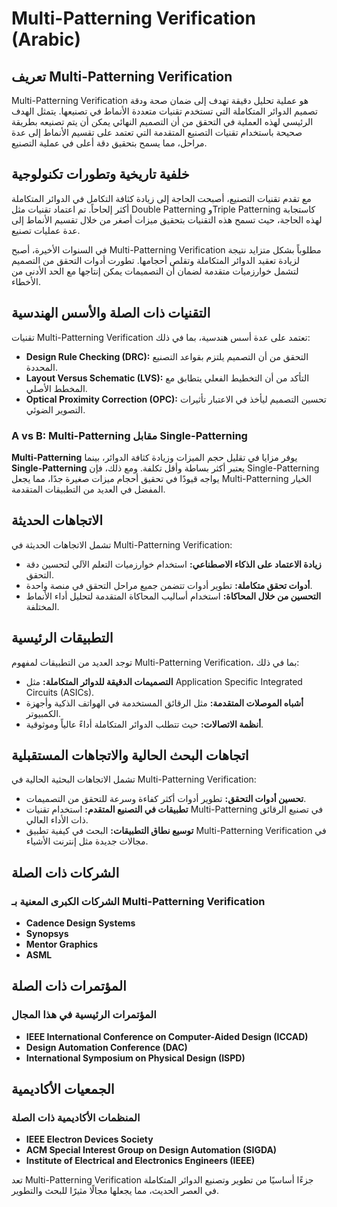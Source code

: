 # Multi-Patterning Verification (Arabic)

## تعريف Multi-Patterning Verification
Multi-Patterning Verification هو عملية تحليل دقيقة تهدف إلى ضمان صحة ودقة تصميم الدوائر المتكاملة التي تستخدم تقنيات متعددة الأنماط في تصنيعها. يتمثل الهدف الرئيسي لهذه العملية في التحقق من أن التصميم النهائي يمكن أن يتم تصنيعه بطريقة صحيحة باستخدام تقنيات التصنيع المتقدمة التي تعتمد على تقسيم الأنماط إلى عدة مراحل، مما يسمح بتحقيق دقة أعلى في عملية التصنيع.

## خلفية تاريخية وتطورات تكنولوجية
مع تقدم تقنيات التصنيع، أصبحت الحاجة إلى زيادة كثافة التكامل في الدوائر المتكاملة أكثر إلحاحاً. تم اعتماد تقنيات مثل Double Patterning وTriple Patterning كاستجابة لهذه الحاجة، حيث تسمح هذه التقنيات بتحقيق ميزات أصغر من خلال تقسيم الأنماط إلى عدة عمليات تصنيع. 

في السنوات الأخيرة، أصبح Multi-Patterning Verification مطلوباً بشكل متزايد نتيجة لزيادة تعقيد الدوائر المتكاملة وتقلص أحجامها. تطورت أدوات التحقق من التصميم لتشمل خوارزميات متقدمة لضمان أن التصميمات يمكن إنتاجها مع الحد الأدنى من الأخطاء.

## التقنيات ذات الصلة والأسس الهندسية
تقنيات Multi-Patterning Verification تعتمد على عدة أسس هندسية، بما في ذلك:

- **Design Rule Checking (DRC):** التحقق من أن التصميم يلتزم بقواعد التصنيع المحددة.
- **Layout Versus Schematic (LVS):** التأكد من أن التخطيط الفعلي يتطابق مع المخطط الأصلي.
- **Optical Proximity Correction (OPC):** تحسين التصميم ليأخذ في الاعتبار تأثيرات التصوير الضوئي.

### A vs B: Multi-Patterning مقابل Single-Patterning
**Multi-Patterning** يوفر مزايا في تقليل حجم الميزات وزيادة كثافة الدوائر، بينما **Single-Patterning** يعتبر أكثر بساطة وأقل تكلفة. ومع ذلك، فإن Single-Patterning يواجه قيودًا في تحقيق أحجام ميزات صغيرة جدًا، مما يجعل Multi-Patterning الخيار المفضل في العديد من التطبيقات المتقدمة.

## الاتجاهات الحديثة
تشمل الاتجاهات الحديثة في Multi-Patterning Verification:

- **زيادة الاعتماد على الذكاء الاصطناعي:** استخدام خوارزميات التعلم الآلي لتحسين دقة التحقق.
- **أدوات تحقق متكاملة:** تطوير أدوات تتضمن جميع مراحل التحقق في منصة واحدة.
- **التحسين من خلال المحاكاة:** استخدام أساليب المحاكاة المتقدمة لتحليل أداء الأنماط المختلفة.

## التطبيقات الرئيسية
توجد العديد من التطبيقات لمفهوم Multi-Patterning Verification، بما في ذلك:

- **التصميمات الدقيقة للدوائر المتكاملة:** مثل Application Specific Integrated Circuits (ASICs).
- **أشباه الموصلات المتقدمة:** مثل الرقائق المستخدمة في الهواتف الذكية وأجهزة الكمبيوتر.
- **أنظمة الاتصالات:** حيث تتطلب الدوائر المتكاملة أداءً عالياً وموثوقية.

## اتجاهات البحث الحالية والاتجاهات المستقبلية
تشمل الاتجاهات البحثية الحالية في Multi-Patterning Verification:

- **تحسين أدوات التحقق:** تطوير أدوات أكثر كفاءة وسرعة للتحقق من التصميمات.
- **تطبيقات في التصنيع المتقدم:** استخدام تقنيات Multi-Patterning في تصنيع الرقائق ذات الأداء العالي.
- **توسيع نطاق التطبيقات:** البحث في كيفية تطبيق Multi-Patterning Verification في مجالات جديدة مثل إنترنت الأشياء.

## الشركات ذات الصلة
### الشركات الكبرى المعنية بـ Multi-Patterning Verification
- **Cadence Design Systems**
- **Synopsys**
- **Mentor Graphics**
- **ASML**

## المؤتمرات ذات الصلة
### المؤتمرات الرئيسية في هذا المجال
- **IEEE International Conference on Computer-Aided Design (ICCAD)**
- **Design Automation Conference (DAC)**
- **International Symposium on Physical Design (ISPD)**

## الجمعيات الأكاديمية
### المنظمات الأكاديمية ذات الصلة
- **IEEE Electron Devices Society**
- **ACM Special Interest Group on Design Automation (SIGDA)**
- **Institute of Electrical and Electronics Engineers (IEEE)**

تعد Multi-Patterning Verification جزءًا أساسيًا من تطوير وتصنيع الدوائر المتكاملة في العصر الحديث، مما يجعلها مجالًا مثيرًا للبحث والتطوير.